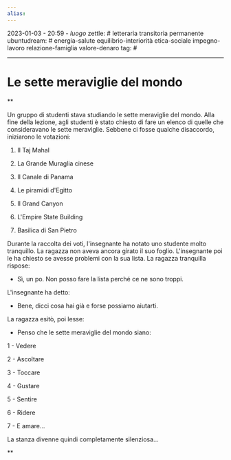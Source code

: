 ```yaml
---
alias: 
---
```

2023-01-03 - 20:59 - *luogo*
zettle: # letteraria transitoria permanente
ubuntudream: # energia-salute equilibrio-interiorità etica-sociale impegno-lavoro relazione-famiglia valore-denaro 
tag: #

---
# Le sette meraviglie del mondo

**

Un gruppo di studenti stava studiando le sette meraviglie del mondo. Alla fine della lezione, agli studenti è stato chiesto di fare un elenco di quelle che consideravano le sette meraviglie. Sebbene ci fosse qualche disaccordo, iniziarono le votazioni:

1) Il Taj Mahal

2) La Grande Muraglia cinese

3) Il Canale di Panama

4) Le piramidi d'Egitto

5) Il Grand Canyon

6) L'Empire State Building

7) Basilica di San Pietro

Durante la raccolta dei voti, l'insegnante ha notato uno studente molto tranquillo. La ragazza non aveva ancora girato il suo foglio. L'insegnante poi le ha chiesto se avesse problemi con la sua lista. La ragazza tranquilla rispose:

- Sì, un po. Non posso fare la lista perché ce ne sono troppi.

L'insegnante ha detto:

- Bene, dicci cosa hai già e forse possiamo aiutarti.

La ragazza esitò, poi lesse:

- Penso che le sette meraviglie del mondo siano:

1 - Vedere

2 - Ascoltare

3 - Toccare

4 - Gustare

5 - Sentire

6 - Ridere

7 - E amare...

La stanza divenne quindi completamente silenziosa...

**
